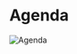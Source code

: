 
# Agenda


![Agenda](https://user-images.githubusercontent.com/24701101/182179249-6f9aba49-bd4b-4640-852d-553ad0acda0e.png)
